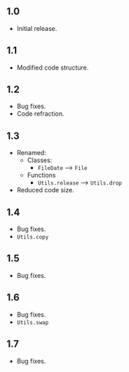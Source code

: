 ## 1.0
- Initial release.

## 1.1
- Modified code structure.

## 1.2
- Bug fixes.
- Code refraction.

## 1.3
- Renamed:
  - Classes:
    - `FileDate` ⟶ `File`
  - Functions
    - `Utils.release` ⟶ `Utils.drop`
- Reduced code size.

## 1.4
- Bug fixes.
- `Utils.copy`

## 1.5
- Bug fixes.

## 1.6
- Bug fixes.
- `Utils.swap`

## 1.7
- Bug fixes.